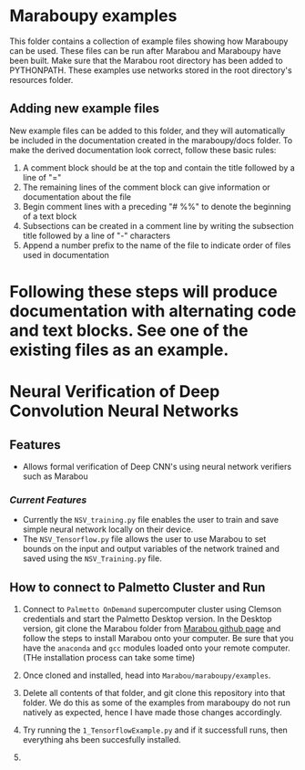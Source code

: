 
# Maraboupy examples

This folder contains a collection of example files showing how Maraboupy can be used.
These files can be run after Marabou and Maraboupy have been built. Make sure that
the Marabou root directory has been added to PYTHONPATH. These examples use networks
stored in the root directory's resources folder.

## Adding new example files
New example files can be added to this folder, and they will automatically be included
in the documentation created in the maraboupy/docs folder. To make the derived documentation
look correct, follow these basic rules:
1. A comment block should be at the top and contain the title followed by a line of "="
2. The remaining lines of the comment block can give information or documentation about the file
3. Begin comment lines with a preceding "# %%" to denote the beginning of a text block
4. Subsections can be created in a comment line by writing the subsection title followed 
by a line of "-" characters
5. Append a number prefix to the name of the file to indicate order of files used in documentation

Following these steps will produce documentation with alternating code and text blocks. See
one of the existing files as an example.
=======
# Neural Verification of Deep Convolution Neural Networks

## Features
- Allows formal verification of Deep CNN's using neural network verifiers such as Marabou

 
### *Current Features*
- Currently the ```NSV_training.py``` file enables the user to train and save simple neural network locally on their device.
- The ```NSV_Tensorflow.py``` file allows the user to use Marabou to set bounds on the input and output variables of the network trained and saved using the ```NSV_Training.py``` file.

## How to connect to Palmetto Cluster and Run

1) Connect to ```Palmetto OnDemand``` supercomputer cluster using Clemson credentials and start the Palmetto Desktop version.  In the Desktop version, git clone the Marabou folder from [Marabou github page](https://github.com/NeuralNetworkVerification/Marabou) and follow the steps to install Marabou onto your computer. Be sure that you have the ```anaconda``` and ```gcc``` modules loaded onto your remote computer. (THe installation process can take some time)

2) Once cloned and installed, head into ```Marabou/maraboupy/examples```.

3) Delete all contents of that folder, and git clone this repository into that folder. We do this as some of the examples from maraboupy do not run natively as expected, hence I have made those changes accordingly.

4) Try running the ```1_TensorflowExample.py``` and if it successfull runs, then everything ahs been succesfully installed.
5) 
